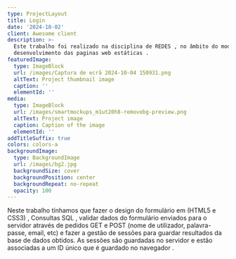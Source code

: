```yaml
---
type: ProjectLayout
title: Login
date: '2024-10-02'
client: Awesome client
description: >-
  Este trabalho foi realizado na disciplina de REDES , no âmbito do modulo 4 ,
  desenvolvimento das paginas web estáticas .
featuredImage:
  type: ImageBlock
  url: /images/Captura de ecrã 2024-10-04 150931.png
  altText: Project thumbnail image
  caption: ''
  elementId: ''
media:
  type: ImageBlock
  url: /images/smartmockups_m1ut20h8-removebg-preview.png
  altText: Project image
  caption: Caption of the image
  elementId: ''
addTitleSuffix: true
colors: colors-a
backgroundImage:
  type: BackgroundImage
  url: /images/bg2.jpg
  backgroundSize: cover
  backgroundPosition: center
  backgroundRepeat: no-repeat
  opacity: 100
---
```

Neste trabalho tínhamos que fazer o design do formulário em (HTML5 e CSS3) , Consultas SQL , validar dados do formulário enviados para o servidor através de pedidos GET e POST (nome de utilizador, palavra-passe, email, etc) e fazer a  gestão de sessões para guardar resultados da base de dados obtidos. As sessões são guardadas no servidor e estão associadas a um ID único que é guardado no navegador .

